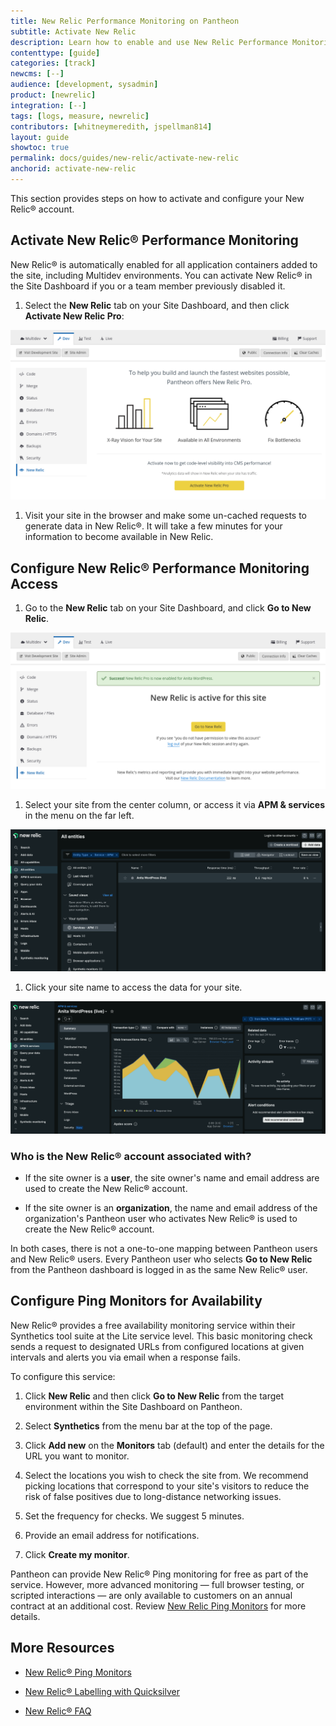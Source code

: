 ```yaml
---
title: New Relic Performance Monitoring on Pantheon
subtitle: Activate New Relic
description: Learn how to enable and use New Relic Performance Monitoring metrics and reports for your Drupal or WordPress site on Pantheon.
contenttype: [guide]
categories: [track]
newcms: [--]
audience: [development, sysadmin]
product: [newrelic]
integration: [--]
tags: [logs, measure, newrelic]
contributors: [whitneymeredith, jspellman814]
layout: guide
showtoc: true
permalink: docs/guides/new-relic/activate-new-relic
anchorid: activate-new-relic
---
```


This section provides steps on how to activate and configure your New Relic&reg; account.

## Activate New Relic&reg; Performance Monitoring

New Relic&reg; is automatically enabled for all application containers added to the site, including Multidev environments. You can activate New Relic&reg; in the Site Dashboard if you or a team member previously disabled it.

1. Select the <i className="fa fa-eye"></i> **New Relic** tab on your Site Dashboard, and then click **Activate New Relic Pro**:

  ![Screenshot of the Activate New Relic Pro button in the Site Dashboard, under the New Relic tab.](../../../images/integrations/newrelic/activate-new-relic.png)

1. Visit your site in the browser and make some un-cached requests to generate data in New Relic&reg;. It will take a few minutes for your information to become available in New Relic.

## Configure New Relic&reg; Performance Monitoring Access

1. Go to the <i className="fa fa-eye"></i> **New Relic** tab on your Site Dashboard, and click **Go to New Relic**.

  ![Screenshot showing the newly activated New Relic.](../../../images/integrations/newrelic/new-relic-activated.png)

1. Select your site from the center column, or access it via **APM & services** in the menu on the far left.

  ![Screenshot showing the New Relic landing page.](../../../images/integrations/newrelic/new-relic-get-started.png)

1. Click your site name to access the data for your site.

  ![SCreenshot of the New Relic APM data for a Pantheon site.](../../../images/integrations/newrelic/new-relic-summary.png)

### Who is the New Relic&reg; account associated with?

- If the site owner is a **user**, the site owner's name and email address are used to create the New Relic&reg; account.

- If the site owner is an **organization**, the name and email address of the organization's Pantheon user who activates New Relic&reg; is used to create the New Relic&reg; account.

In both cases, there is not a one-to-one mapping between Pantheon users and New Relic&reg; users. Every Pantheon user who selects **Go to New Relic** from the Pantheon dashboard is logged in as the same New Relic&reg; user.

## Configure Ping Monitors for Availability

New Relic&reg; provides a free availability monitoring service within their Synthetics tool suite at the Lite service level. This basic monitoring check sends a request to designated URLs from configured locations at given intervals and alerts you via email when a response fails. 

To configure this service:

1. Click **New Relic** and then click **Go to New Relic** from the target environment within the Site Dashboard on Pantheon.

1. Select **Synthetics** from the menu bar at the top of the page.

1. Click **Add new** on the **Monitors** tab (default) and enter the details for the URL you want to monitor.

1. Select the locations you wish to check the site from. We recommend picking locations that correspond to your site's visitors to reduce the risk of false positives due to long-distance networking issues.

1. Set the frequency for checks. We suggest 5 minutes.

1. Provide an email address for notifications.

1. Click **Create my monitor**.

Pantheon can provide New Relic&reg; Ping monitoring for free as part of the service. However, more advanced monitoring — full browser testing, or scripted interactions — are only available to customers on an annual contract at an additional cost. Review [New Relic Ping Monitors](/guides/pagerduty/monitor/) for more details.

## More Resources

- [New Relic&reg; Ping Monitors](/guides/pagerduty/monitor/)

- [New Relic&reg; Labelling with Quicksilver](/guides/new-relic/new-relic-quicksilver)

- [New Relic&reg; FAQ](/guides/new-relic/new-relic-faq)

